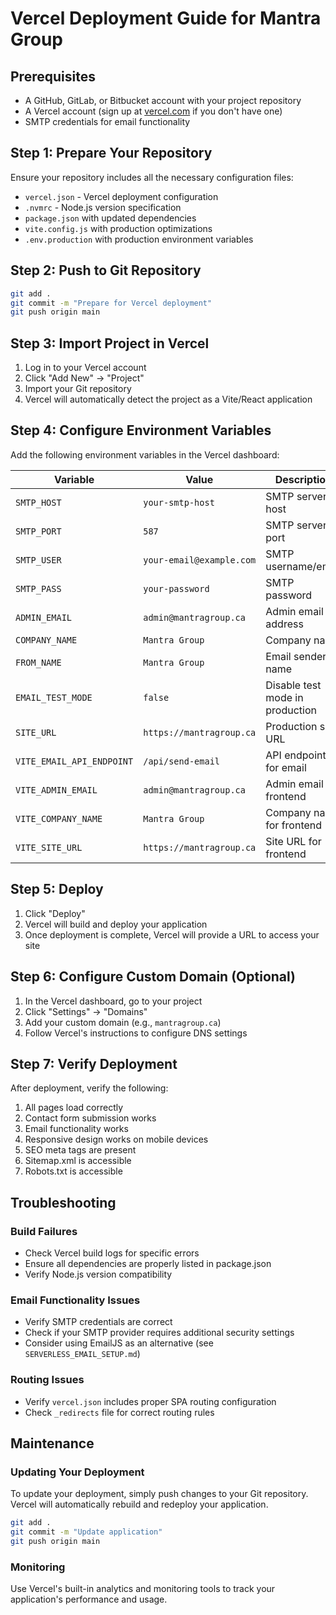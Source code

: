 # Vercel Deployment Guide for Mantra Group

## Prerequisites

- A GitHub, GitLab, or Bitbucket account with your project repository
- A Vercel account (sign up at [vercel.com](https://vercel.com) if you don't have one)
- SMTP credentials for email functionality

## Step 1: Prepare Your Repository

Ensure your repository includes all the necessary configuration files:

- `vercel.json` - Vercel deployment configuration
- `.nvmrc` - Node.js version specification
- `package.json` with updated dependencies
- `vite.config.js` with production optimizations
- `.env.production` with production environment variables

## Step 2: Push to Git Repository

```bash
git add .
git commit -m "Prepare for Vercel deployment"
git push origin main
```

## Step 3: Import Project in Vercel

1. Log in to your Vercel account
2. Click "Add New" → "Project"
3. Import your Git repository
4. Vercel will automatically detect the project as a Vite/React application

## Step 4: Configure Environment Variables

Add the following environment variables in the Vercel dashboard:

| Variable | Value | Description |
|----------|-------|-------------|
| `SMTP_HOST` | `your-smtp-host` | SMTP server host |
| `SMTP_PORT` | `587` | SMTP server port |
| `SMTP_USER` | `your-email@example.com` | SMTP username/email |
| `SMTP_PASS` | `your-password` | SMTP password |
| `ADMIN_EMAIL` | `admin@mantragroup.ca` | Admin email address |
| `COMPANY_NAME` | `Mantra Group` | Company name |
| `FROM_NAME` | `Mantra Group` | Email sender name |
| `EMAIL_TEST_MODE` | `false` | Disable test mode in production |
| `SITE_URL` | `https://mantragroup.ca` | Production site URL |
| `VITE_EMAIL_API_ENDPOINT` | `/api/send-email` | API endpoint for email |
| `VITE_ADMIN_EMAIL` | `admin@mantragroup.ca` | Admin email for frontend |
| `VITE_COMPANY_NAME` | `Mantra Group` | Company name for frontend |
| `VITE_SITE_URL` | `https://mantragroup.ca` | Site URL for frontend |

## Step 5: Deploy

1. Click "Deploy"
2. Vercel will build and deploy your application
3. Once deployment is complete, Vercel will provide a URL to access your site

## Step 6: Configure Custom Domain (Optional)

1. In the Vercel dashboard, go to your project
2. Click "Settings" → "Domains"
3. Add your custom domain (e.g., `mantragroup.ca`)
4. Follow Vercel's instructions to configure DNS settings

## Step 7: Verify Deployment

After deployment, verify the following:

1. All pages load correctly
2. Contact form submission works
3. Email functionality works
4. Responsive design works on mobile devices
5. SEO meta tags are present
6. Sitemap.xml is accessible
7. Robots.txt is accessible

## Troubleshooting

### Build Failures

- Check Vercel build logs for specific errors
- Ensure all dependencies are properly listed in package.json
- Verify Node.js version compatibility

### Email Functionality Issues

- Verify SMTP credentials are correct
- Check if your SMTP provider requires additional security settings
- Consider using EmailJS as an alternative (see `SERVERLESS_EMAIL_SETUP.md`)

### Routing Issues

- Verify `vercel.json` includes proper SPA routing configuration
- Check `_redirects` file for correct routing rules

## Maintenance

### Updating Your Deployment

To update your deployment, simply push changes to your Git repository. Vercel will automatically rebuild and redeploy your application.

```bash
git add .
git commit -m "Update application"
git push origin main
```

### Monitoring

Use Vercel's built-in analytics and monitoring tools to track your application's performance and usage.